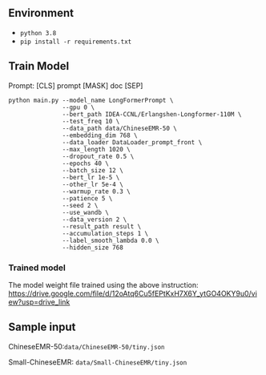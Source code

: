 ## Environment
- `python 3.8`
- `pip install -r requirements.txt`

## Train Model
Prompt: [CLS] prompt [MASK] doc [SEP]
```
python main.py --model_name LongFormerPrompt \
               --gpu 0 \
               --bert_path IDEA-CCNL/Erlangshen-Longformer-110M \
               --test_freq 10 \
               --data_path data/ChineseEMR-50 \
               --embedding_dim 768 \
               --data_loader DataLoader_prompt_front \
               --max_length 1020 \
               --dropout_rate 0.5 \
               --epochs 40 \
               --batch_size 12 \
               --bert_lr 1e-5 \
               --other_lr 5e-4 \
               --warmup_rate 0.3 \
               --patience 5 \
               --seed 2 \
               --use_wandb \
               --data_version 2 \
               --result_path result \
               --accumulation_steps 1 \
               --label_smooth_lambda 0.0 \
               --hidden_size 768
```
### Trained model

The model weight file trained using the above instruction: https://drive.google.com/file/d/12oAtq6Cu5fEPtKxH7X6Y_ytGO4OKY9u0/view?usp=drive_link

## Sample input
ChineseEMR-50:`data/ChineseEMR-50/tiny.json`

Small-ChineseEMR:  `data/Small-ChineseEMR/tiny.json`

